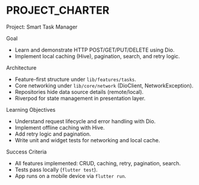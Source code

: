 # PROJECT_CHARTER

Project: Smart Task Manager

Goal
- Learn and demonstrate HTTP POST/GET/PUT/DELETE using Dio.
- Implement local caching (Hive), pagination, search, and retry logic.

Architecture
- Feature-first structure under `lib/features/tasks`.
- Core networking under `lib/core/network` (DioClient, NetworkException).
- Repositories hide data source details (remote/local).
- Riverpod for state management in presentation layer.

Learning Objectives
- Understand request lifecycle and error handling with Dio.
- Implement offline caching with Hive.
- Add retry logic and pagination.
- Write unit and widget tests for networking and local cache.

Success Criteria
- All features implemented: CRUD, caching, retry, pagination, search.
- Tests pass locally (`flutter test`).
- App runs on a mobile device via `flutter run`.
